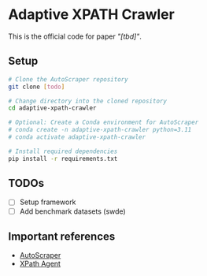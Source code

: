 # Adaptive XPATH Crawler

This is the official code for paper _"[tbd]"_.

## Setup

```bash
# Clone the AutoScraper repository
git clone [todo]

# Change directory into the cloned repository
cd adaptive-xpath-crawler

# Optional: Create a Conda environment for AutoScraper
# conda create -n adaptive-xpath-crawler python=3.11
# conda activate adaptive-xpath-crawler

# Install required dependencies
pip install -r requirements.txt
```

## TODOs

- [ ] Setup framework
- [ ] Add benchmark datasets (swde)

## Important references

- [AutoScraper](https://github.com/EZ-hwh/AutoScraper/tree/main)
- [XPath Agent](https://github.com/eavae/feilian)
